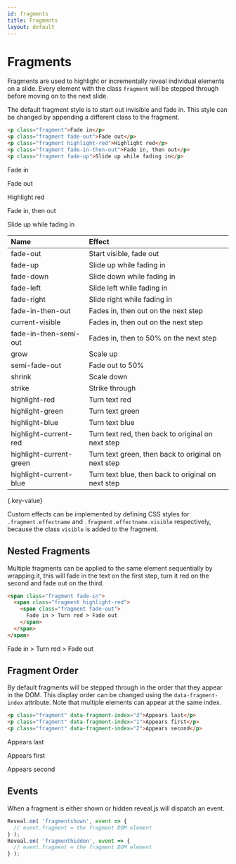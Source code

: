 ```yaml
---
id: fragments
title: Fragments
layout: default
---
```


# Fragments

Fragments are used to highlight or incrementally reveal individual elements on a slide. Every element with the class `fragment` will be stepped through before moving on to the next slide.

The default fragment style is to start out invisible and fade in. This style can be changed by appending a different class to the fragment.

```html
<p class="fragment">Fade in</p>
<p class="fragment fade-out">Fade out</p>
<p class="fragment highlight-red">Highlight red</p>
<p class="fragment fade-in-then-out">Fade in, then out</p>
<p class="fragment fade-up">Slide up while fading in</p>
```
<div class="reveal reveal-example">
  <div class="slides">
    <section>
      <p class="fragment">Fade in</p>
      <p class="fragment fade-out">Fade out</p>
      <p class="fragment highlight-red">Highlight red</p>
      <p class="fragment fade-in-then-out">Fade in, then out</p>
      <p class="fragment fade-up">Slide up while fading in</p>
    </section>
  </div>
</div>

| Name                    | Effect     |
| :-                      |:-          |
| fade-out                | Start visible, fade out |
| fade-up                 | Slide up while fading in |
| fade-down               | Slide down while fading in |
| fade-left               | Slide left while fading in |
| fade-right              | Slide right while fading in |
| fade-in-then-out        | Fades in, then out on the next step |
| current-visible         | Fades in, then out on the next step |
| fade-in-then-semi-out   | Fades in, then to 50% on the next step |
| grow                    | Scale up |
| semi-fade-out           | Fade out to 50% |
| shrink                  | Scale down |
| strike                  | Strike through |
| highlight-red           | Turn text red |
| highlight-green         | Turn text green |
| highlight-blue          | Turn text blue |
| highlight-current-red   | Turn text red, then back to original on next step |
| highlight-current-green | Turn text green, then back to original on next step |
| highlight-current-blue  | Turn text blue, then back to original on next step |
{.key-value}

Custom effects can be implemented by defining CSS styles for `.fragment.effectname` and `.fragment.effectname.visible` respectively, because the class `visible` is added to the fragment.

## Nested Fragments

Multiple fragments can be applied to the same element sequentially by wrapping it, this will fade in the text on the first step, turn it red on the second and fade out on the third.

```html
<span class="fragment fade-in">
  <span class="fragment highlight-red">
    <span class="fragment fade-out">
      Fade in > Turn red > Fade out
    </span>
  </span>
</span>
```
<div class="reveal reveal-example">
  <div class="slides">
    <section>
      <span class="fragment fade-in">
        <span class="fragment highlight-red">
          <span class="fragment fade-out">
            Fade in > Turn red > Fade out
          </span>
        </span>
      </span>
    </section>
  </div>
</div>

## Fragment Order

By default fragments will be stepped through in the order that they appear in the DOM. This display order can be changed using the `data-fragment-index` attribute. Note that multiple elements can appear at the same index.

```html
<p class="fragment" data-fragment-index="3">Appears last</p>
<p class="fragment" data-fragment-index="1">Appears first</p>
<p class="fragment" data-fragment-index="2">Appears second</p>
```
<div class="reveal reveal-example">
  <div class="slides">
    <section>
      <p class="fragment" data-fragment-index="3">Appears last</p>
      <p class="fragment" data-fragment-index="1">Appears first</p>
      <p class="fragment" data-fragment-index="2">Appears second</p>
    </section>
  </div>
</div>

## Events

When a fragment is either shown or hidden reveal.js will dispatch an event.

```javascript
Reveal.on( 'fragmentshown', event => {
  // event.fragment = the fragment DOM element
} );
Reveal.on( 'fragmenthidden', event => {
  // event.fragment = the fragment DOM element
} );
```
